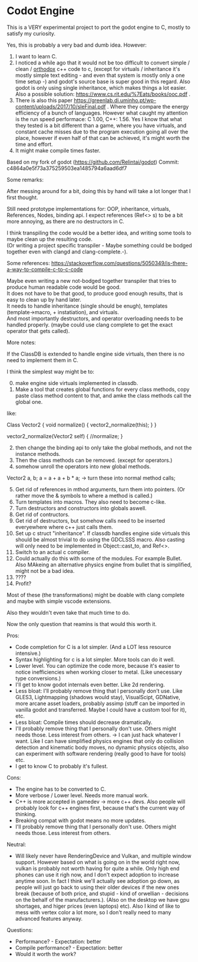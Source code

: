 # Codot Engine

This is a VERY experimental project to port the godot engine to C, mostly to satisfy my curiosity.

Yes, this is probably a very bad and dumb idea. However:

1. I want to learn C.
2. I noticed a while ago that it would not be too difficult to convert simple / clean / [orthodox](https://gist.github.com/bkaradzic/2e39896bc7d8c34e042b) c++ code to c, (except for virtuals / inheritance it's mostly simple text editing - and even that system is mostly only a one time setup -) and godot's source base is super good in this regard. Also godot is only using single inheritance, which makes things a lot easier. Also a possible solution: https://www.cs.rit.edu/%7Eats/books/ooc.pdf .
3. There is also this paper https://greenlab.di.uminho.pt/wp-content/uploads/2017/10/sleFinal.pdf . Where they compare the energy efficiency of a bunch of languages. However what caught my attention is the run speed performace: C 1.00, C++: 1.56. Yes I know that what they tested is a bit different than a game, where you have virtuals, and constant cache misses due to the program execution going all over the place, however if even half of that can be achieved, it's might worth the time and effort.
4. It might make compile times faster.
 
Based on my fork of godot (https://github.com/Relintai/godot) Commit: c4864a0e5f73a375259503ea1485794a6aad6df7

Some remarks:

After messing around for a bit, doing this by hand will take a lot longer that I first thought.

Still need prototype implementations for: OOP, inheritance, virtuals, References, Nodes, binding api.
I expect references (Ref<> s) to be a bit more annoying, as there are no destructors in C.

I think transpiling the code would be a better idea, and writing some tools to maybe clean up the resulting code.\
(Or writing a project specific transpiler - Maybe something could be bodged together even with clangd and clang-complete.-).

Some references:
https://stackoverflow.com/questions/5050349/is-there-a-way-to-compile-c-to-c-code

Maybe even writing a new not-bodged together transpiler that tries to produce human readable code would be good.\
It does not have to be that good, to produce good enough results, that is easy to clean up by hand later.\
It needs to handle inheritance (single should be enugh), templates (template->macro, + instatiation), and virtuals.\
And most importantly destructors, and operator overloading needs to be handled properly.
(maybe could use clang complete to get the exact operator that gets called).

More notes:

If the ClassDB is extended to handle engine side virtuals, then there is no need to implement them in C.

I think the simplest way might be to:

0. make engine side virtuals implemented in classdb.
1. Make a tool that creates global functions for every class methods, copy paste class method content to that, and amke the class methods call the global one.

like:

Class Vector2 {
    void normalize() {
        vector2_normalize(this);
    }
}

vector2_normalize(Vector2 self) {
    //normalize;
}

2. then change the binding api to only take the global methods, and not the instance methods.
3. Then the class methods can be removed. (except for operators.)
4. somehow unroll the operators into new global methods.

Vector2 a, b;
a = a + a + b * a;
-> turn these into normal method calls;

5. Get rid of references in mthod arguments, turn them into pointers. (Or rather move the & symbols to where a method is called.)
6. Turn templates into macros. They also need to become c-like.
7. Turn destructors and constructors into globals aswell.
8. Get rid of contructors.
9. Get rid of destructors, but somehow calls need to be inserted everyewhere where c++ just calls them.
10. Set up c struct "inheritance". If classdb handles engine side virtuals this should be almost trivial to do using the GDCLSSS macro. Also casting will only need to be implemented in Object::cast_to, and Ref<>.
11. Switch to an actual c compiler.
12. Could actually do this with some of the modules. For example Bullet. Also MAkeing an alternative physics engine from bullet that is simplified, might not be a bad idea.
12. ????
13. Profit?

Most of these (the transformations) might be doable with clang complete and maybe with simple vscode extensions.

Also they wouldn't even take that much time to do.

Now the only question that reamins is that would this worth it.

Pros:
- Code completion for C is a lot simpler. (And a LOT less resource intensive.)
- Syntax highlighting for c is a lot simpler. More tools can do it well.
- Lower level. You can optimize the code more, because it's easier to notice inefficiencies when working closer to metal. (Like unecessary type conversions.)
- I'll get to know godot internals even better. Like 2d rendering.
- Less bloat: I'll probably remove thing that I personally don't use. Like GLES3, Lightmapping (shadows would stay), VisualScipt, GDNative, more arcane asset loaders, probably assimp (stuff can be imported in vanilla godot and transferred. Maybe I could have a custom tool for it), etc.
- Less bloat: Compile times should decrease dramatically.
- I'll probably remove thing that I personally don't use. Others might needs those. Less interest from others. -> I can just hack whatever I want. Like I can have simplified physics engines that only do collision detection and kinematic body moves, no dynamic physics objects, also can experiment with software rendering (really good to have for tools) etc.
- I get to know C to probably it's fullest.

Cons:
- The engine has to be converted to C.
- More verbose / Lower level. Needs more manual work.
- C++ is more accepted in gamedev -> more c++ devs. Also people will probably look for c++ engines first, because that's the current way of thinking.
- Breaking compat with godot means no more updates.
- I'll probably remove thing that I personally don't use. Others might needs those. Less interest from others.

Neutral:
- Will likely never have RenderingDevice and Vulkan, and multiple window support. However based on what is going on in the world right now, vulkan is probably not worth having for quite a while. Only high end phones can use it righ now, and I don't expect adoption to increase anytime soon. In fact I think we'll actually see adoption go down, as people will just go back to using their older devices if the new ones break (because of both price, and stupid - kind of orwellian - decisions on the behalf of the manufacturers.). (Also on the desktop we have gpu shortages, and higer prices (even laptops) etc). Also I kind of like to mess with vertex color a lot more, so I don't really need to many advanced features anyway.

Questions:
- Performance? - Expectation: better
- Compile performance? - Expectation: better
- Would it worth the work?
